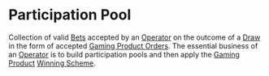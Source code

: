 # Participation Pool

Collection of valid [Bets](bet) accepted by an [Operator](operator) on the outcome of a [Draw](draw) in the form of accepted [Gaming Product Orders](gaming-product-order). The essential business of an [Operator](operator) is to build participation pools and then apply the [Gaming Product](gaming-product) [Winning Scheme](winning-scheme).
